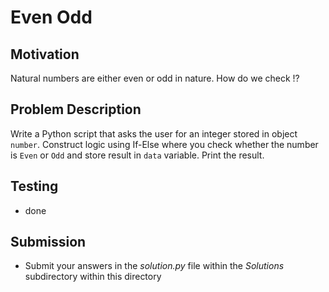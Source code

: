 # Even Odd

## Motivation
Natural numbers are either even or odd in nature. How do we check !?

## Problem Description
Write a Python script  that asks the user for an integer stored in object `number`.
Construct logic using If-Else where you check whether the number is `Even` or `Odd` and store result in `data` variable. 
Print the result.

## Testing
* done

## Submission
* Submit your answers in the *solution.py* file within the *Solutions* subdirectory within this directory
